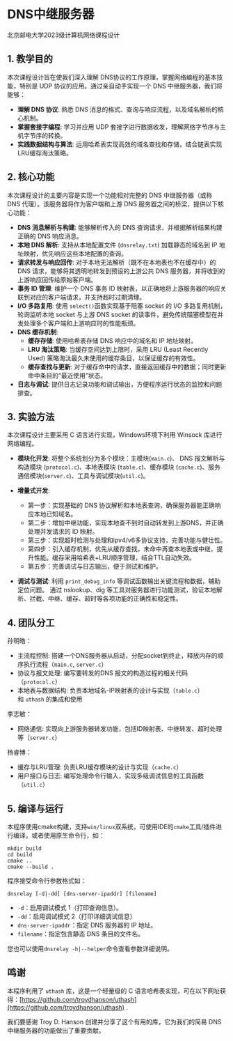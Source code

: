 # DNS中继服务器
北京邮电大学2023级计算机网络课程设计
## 1. 教学目的
本次课程设计旨在使我们深入理解 DNS协议的工作原理，掌握网络编程的基本技能，特别是 UDP 协议的应用。通过亲自动手实现一个 DNS 中继服务器，我们将能够：
- **理解 DNS 协议**: 熟悉 DNS 消息的格式、查询与响应流程，以及域名解析的核心机制。
- **掌握套接字编程**: 学习并应用 UDP 套接字进行数据收发，理解网络字节序与主机字节序的转换。
- **实践数据结构与算法**: 运用哈希表实现高效的域名查找和存储，结合链表实现 LRU缓存淘汰策略。
## 2. 核心功能
本次课程设计的主要内容是实现一个功能相对完整的 DNS 中继服务器（或称 DNS 代理）。该服务器将作为客户端和上游 DNS 服务器之间的桥梁，提供以下核心功能：
- **DNS 消息解析与构建**: 能够解析传入的 DNS 查询请求，并根据解析结果构建正确的 DNS 响应消息。
- **本地 DNS 解析**: 支持从本地配置文件 (`dnsrelay.txt`) 加载静态的域名到 IP 地址映射，优先响应这些本地配置的查询。
- **请求转发与响应回传**: 对于本地无法解析（既不在本地表也不在缓存中）的 DNS 请求，能够将其透明地转发到预设的上游公共 DNS 服务器，并将收到的上游响应回传给原始客户端。
- **事务 ID 管理**: 维护一个 DNS 事务 ID 映射表，以正确地将上游服务器的响应关联到对应的客户端请求，并支持超时过期清理。
- **I/O 多路复用**: 使用 `select()`函数实现基于阻塞 socket 的 I/O 多路复用机制，轮询监听本地 socket 与上游 DNS socket 的读事件，避免传统阻塞模型在并发处理多个客户端和上游响应时的性能瓶颈。
- **DNS 缓存机制**: 
  - **缓存存储**: 使用哈希表存储 DNS 响应中的域名和 IP 地址映射。
  - **LRU 淘汰策略**: 当缓存空间达到上限时，采用 LRU (Least Recently Used) 策略淘汰最久未使用的缓存条目，以保证缓存的有效性。
  - **缓存查找与更新**: 对于缓存命中的请求，直接返回缓存中的数据；同时更新命中条目的“最近使用”状态。
- **日志与调试**: 提供日志记录功能和调试输出，方便程序运行状态的监控和问题排查。
## 3. 实验方法
本次课程设计主要采用 C 语言进行实现，Windows环境下利用 Winsock 库进行网络编程。
- **模块化开发**: 将整个系统划分为多个模块：主模块(`main.c`)、 DNS 报文解析与构造模块 (`protocol.c`)、本地表模块 (`table.c`)、缓存模块 (`cache.c`)、服务通信模块(`server.c`)、工具与调试模块(`util.c`)。
- **增量式开发**: 
  - 第一步：实现基础的 DNS 协议解析和本地表查询，确保服务器能正确响应本地已知域名。
  - 第二步：增加中继功能，实现本地查不到时自动转发到上游DNS，并正确处理并发请求的 ID 映射。  
  - 第三步：实现超时检测与处理和ipv4/v6多协议支持，完善功能与健壮性。  
  - 第四步：引入缓存机制，优先从缓存查找，未命中再查本地表或中继，提升性能。缓存采用哈希表+LRU顺序管理，结合TTL自动失效。  
  - 第五步：完善调试与日志输出，便于测试和维护。
  
- **调试与测试**: 利用 `print_debug_info` 等调试函数输出关键流程和数据，辅助定位问题。
通过 nslookup、dig 等工具对服务器进行功能测试，验证本地解析、拦截、中继、缓存、超时等各项功能的正确性和稳定性。
## 4. 团队分工
孙明皓：
- 主流程控制: 搭建一个DNS服务器从启动，分配socket到终止，释放内存的顺序执行流程（`main.c`, `server.c`）
- 协议与报文处理: 编写要转发的DNS 报文的构造过程的相关代码（`protocol.c`）
- 本地表与数据结构: 负责本地域名-IP映射表的设计与实现（`table.c`）和 `uthash` 的集成和使用

李志敏：
- 网络通信: 实现向上游服务器转发功能，包括ID映射表、中继转发、超时处理等（`server.c`）

杨睿博：
- 缓存与LRU管理: 负责LRU缓存模块的设计与实现（`cache.c`）
- 用户接口与日志: 编写处理命令行输入，实现多级调试信息的工具函数（`util.c`）
## 5. 编译与运行
本程序使用cmake构建，支持`win/linux`双系统，可使用IDE的`cmake`工具/插件进行编译，或者使用原生命令行，如：
```shell
mkdir build
cd build
cmake ..
cmake --build .
```
程序接受命令行参数格式如：
```
dnsrelay [-d|-dd] [dns-server-ipaddr] [filename]
```
- `-d`：启用调试模式 1（打印查询信息）。
- `-dd`：启用调试模式 2（打印详细调试信息）
- `dns-server-ipaddr`：指定 DNS 服务器的 IP 地址。
- `filename`：指定包含静态 DNS 条目的文件名。

您也可以使用`dnsrelay -h|--helper`命令查看参数详细说明。
## 鸣谢
本程序利用了 `uthash` 库，这是一个轻量级的 C 语言哈希表实现，可在以下网址获得：[https://github.com/troydhanson/uthash](https://github.com/troydhanson/uthash) .

我们要感谢 Troy D. Hanson 创建并分享了这个有用的库，它为我们的简易 DNS 中继服务器的功能做出了重要贡献。
